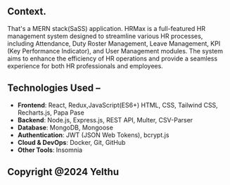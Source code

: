 ## Context.
That's a MERN stack(SaSS) application.
HRMax is a full-featured HR management system designed to streamline various HR processes, including Attendance, Duty Roster Management, Leave Management,
KPI (Key Performance Indicator), and User Management modules. 
The system aims to enhance the efficiency of HR operations and provide a seamless experience for both HR professionals and employees.


## Technologies Used – 
- **Frontend**: React, Redux,JavaScript(ES6+) HTML, CSS, Tailwind CSS, Recharts.js, Papa Pase
- **Backend**: Node.js, Express.js, REST API, Multer, CSV-Parser
- **Database**: MongoDB, Mongoose
- **Authentication**: JWT (JSON Web Tokens), bcrypt.js
- **Cloud & DevOps**: Docker, Git, GitHub
- **Other Tools**: Insomnia

## Copyright @2024 Yelthu

